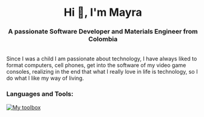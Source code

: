 <h1 align="center">Hi 👋, I'm Mayra</h1>
<h3 align="center">A passionate Software Developer and Materials Engineer from Colombia</h3>

<br>
<div align="left">Since I was a child I am passionate about technology, I have always liked to format computers, cell phones, get into the software of my video game consoles, realizing in the end that what I really love in life is technology, so I do what I like my way of living.</div>


<h3 align="left">Languages and Tools:</h3>

[![My toolbox](https://skillicons.dev/icons?i=react,js,nodejs,express,mysql,postgres,docker,aws,jira,html,css,git)](https://skillicons.dev)

<!--
- 🔭 I’m currently working on ...
- 🌱 I’m currently learning ...
- 👯 I’m looking to collaborate on ...
- 🤔 I’m looking for help with ...
- 💬 Ask me about ...
- 📫 How to reach me: ...
- 😄 Pronouns: ...
- ⚡ Fun fact: ...
-->
